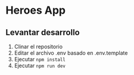 # Heroes App

## Levantar desarrollo
1. Clinar el repositorio
2. Editar el archivo .env basado en .env.template
3. Ejecutar `npm install`
4. Ejecutar `npm run dev`
